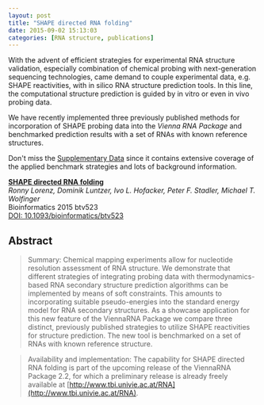 ```yaml
---
layout: post 
title: "SHAPE directed RNA folding" 
date: 2015-09-02 15:13:03 
categories: [RNA structure, publications] 
--- 
```


With the advent of efficient strategies for experimental RNA structure
validation, especially combination of chemical probing with next-generation
sequencing technologies, came demand to couple experimental data,
e.g. SHAPE reactivities, with in silico RNA structure prediction tools. In
this line, the computational structure prediction is guided by in vitro or
even in vivo probing data.

We have recently implemented three previously published methods for
incorporation of SHAPE probing data into the *Vienna RNA Package* and
benchmarked prediction results with a set of RNAs with known reference
structures.

Don't miss the [Supplementary
Data](http://bioinformatics.oxfordjournals.org/content/early/2015/09/23/bioinformatics.btv523/suppl/DC1)
since it contains extensive coverage of the applied benchmark strategies
and lots of background information.

[__SHAPE directed RNA folding__](http://bioinformatics.oxfordjournals.org/content/early/2015/09/23/bioinformatics.btv523.abstract)  
*Ronny Lorenz, Dominik Luntzer, Ivo L. Hofacker, Peter F. Stadler, Michael T. Wolfinger*   
Bioinformatics 2015 btv523  
[DOI: 10.1093/bioinformatics/btv523](http://dx.doi.org/10.1093/bioinformatics/btv523)

## Abstract

> Summary: Chemical mapping experiments allow for nucleotide resolution
  assessment of RNA structure. We demonstrate that different strategies of
  integrating probing data with thermodynamics-based RNA secondary
  structure prediction algorithms can be implemented by means of soft
  constraints. This amounts to incorporating suitable pseudo-energies into
  the standard energy model for RNA secondary structures. As a showcase
  application for this new feature of the ViennaRNA Package we compare
  three distinct, previously published strategies to utilize SHAPE
  reactivities for structure prediction. The new tool is benchmarked on a
  set of RNAs with known reference structure.

> Availability and implementation: The capability for SHAPE directed RNA
  folding is part of the upcoming release of the ViennaRNA Package 2.2, for
  which a preliminary release is already freely available at
  [http://www.tbi.univie.ac.at/RNA](http://www.tbi.univie.ac.at/RNA).
